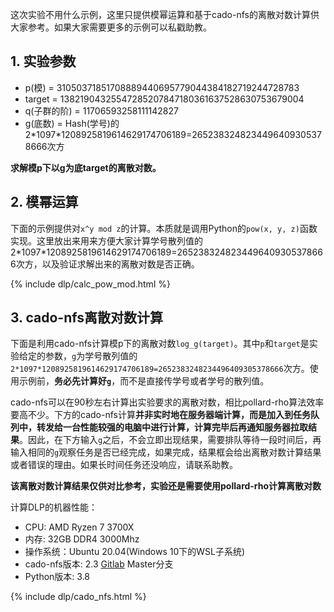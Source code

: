这次实验不用什么示例，这里只提供模幂运算和基于cado-nfs的离散对数计算供大家参考。如果大家需要更多的示例可以私戳助教。

## 1. 实验参数

- p(模) = 31050371851708889440695779044384182719244728783
- target = 13821904325547285207847180361637528630753679004
- q(子群的阶) = 11706593258111142827
- g(底数) = Hash(学号)的2\*1097\*1208925819614629174706189=2652383248234496409305378666次方

**求解模p下以g为底target的离散对数。**

## 2. 模幂运算

下面的示例提供对`x^y mod z`的计算。本质就是调用Python的`pow(x, y, z)`函数实现。这里放出来用来方便大家计算学号散列值的2\*1097\*1208925819614629174706189=2652383248234496409305378666次方，以及验证求解出来的离散对数是否正确。

{% include dlp/calc_pow_mod.html %}

## 3. cado-nfs离散对数计算

下面是利用cado-nfs计算模p下的离散对数`log_g(target)`。其中`p`和`target`是实验给定的参数，`g`为学号散列值的`2*1097*1208925819614629174706189=2652383248234496409305378666`次方。使用示例前，**务必先计算好`g`**，而不是直接传学号或者学号的散列值。

cado-nfs可以在90秒左右计算出实验要求的离散对数，相比pollard-rho算法效率要高不少。下方的cado-nfs计算**并非实时地在服务器端计算，而是加入到任务队列中，转发给一台性能较强的电脑中进行计算，计算完毕后再通知服务器拉取结果**。因此，在下方输入`g`之后，不会立即出现结果，需要排队等待一段时间后，再输入相同的`g`观察任务是否已经完成，如果完成，结果框会给出离散对数计算结果或者错误的理由。如果长时间任务还没响应，请联系助教。

**该离散对数计算结果仅供对比参考，实验还是需要使用pollard-rho计算离散对数**

计算DLP的机器性能：
- CPU: AMD Ryzen 7 3700X
- 内存: 32GB DDR4 3000Mhz
- 操作系统：Ubuntu 20.04(Windows 10下的WSL子系统)
- cado-nfs版本: 2.3 [Gitlab](https://gitlab.inria.fr/cado-nfs/cado-nfs) Master分支
- Python版本: 3.8

{% include dlp/cado_nfs.html %}